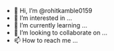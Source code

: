 - 👋 Hi, I’m @rohitkamble0159
- 👀 I’m interested in ...
- 🌱 I’m currently learning ...
- 💞️ I’m looking to collaborate on ...
- 📫 How to reach me ...

<!---
this is my email id rohitkamble0159@gmail.com
This is my mobile number: 7036988696
Whats App Number: 70366988696
--->

